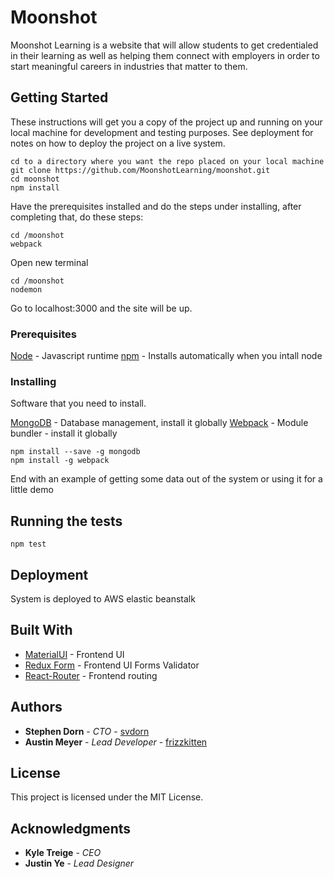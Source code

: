 # Moonshot

Moonshot Learning is a website that will allow students to get credentialed in their learning as well as helping them connect with employers in order to start meaningful careers in industries that matter to them.

## Getting Started

These instructions will get you a copy of the project up and running on your local machine for development and testing purposes. See deployment for notes on how to deploy the project on a live system.
```
cd to a directory where you want the repo placed on your local machine
git clone https://github.com/MoonshotLearning/moonshot.git
cd moonshot
npm install
```
Have the prerequisites installed and do the steps under installing, after completing that, do these steps:
```
cd /moonshot
webpack
```
Open new terminal
```
cd /moonshot
nodemon
```
Go to localhost:3000 and the site will be up.

### Prerequisites

[Node](https://nodejs.org/en/) - Javascript runtime
[npm](https://www.npmjs.com/) - Installs automatically when you intall node

### Installing

Software that you need to install.

[MongoDB](https://docs.mongodb.com/manual/installation/) - Database management, install it globally
[Webpack](https://www.npmjs.com/package/webpack) - Module bundler - install it globally
```
npm install --save -g mongodb
npm install -g webpack
```

End with an example of getting some data out of the system or using it for a little demo

## Running the tests
```
npm test
```

## Deployment

System is deployed to AWS elastic beanstalk

## Built With

* [MaterialUI](http://www.material-ui.com/) - Frontend UI
* [Redux Form](https://redux-form.com/7.2.0/) - Frontend UI Forms Validator
* [React-Router](https://github.com/ReactTraining/react-router) - Frontend routing

## Authors

* **Stephen Dorn** - *CTO* - [svdorn](https://github.com/svdorn)
* **Austin Meyer** - *Lead Developer* - [frizzkitten](https://github.com/frizzkitten)

## License

This project is licensed under the MIT License.

## Acknowledgments

* **Kyle Treige** - *CEO*
* **Justin Ye** - *Lead Designer*
